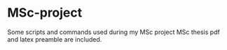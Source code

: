 # MSc-project
Some scripts and commands used during my MSc project
MSc thesis pdf and latex preamble are included.
